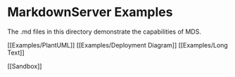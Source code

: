 # MarkdownServer Examples

The .md files in this directory demonstrate the capabilities of MDS.

[[Examples/PlantUML]]
[[Examples/Deployment Diagram]]
[[Examples/Long Text]]

[[Sandbox]]



